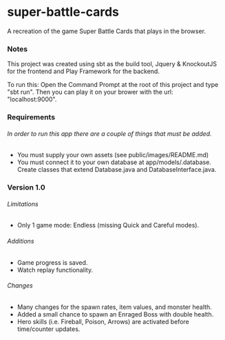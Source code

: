 # super-battle-cards
A recreation of the game Super Battle Cards that plays in the browser.

### Notes
This project was created using sbt as the build tool, Jquery & KnockoutJS for the frontend and Play Framework for the backend.

To run this: Open the Command Prompt at the root of this project and type "sbt run". Then you can play it on your brower with the url: "localhost:9000".

### Requirements
###### In order to run this app there are a couple of things that must be added.
 - You must supply your own assets (see public/images/README.md)
 - You must connect it to your own database at app/models/.database. Create classes that extend Database.java and DatabaseInterface.java.

### Version 1.0
###### Limitations
 - Only 1 game mode: Endless (missing Quick and Careful modes).
###### Additions
 - Game progress is saved.
 - Watch replay functionality.
###### Changes
 - Many changes for the spawn rates, item values, and monster health.
 - Added a small chance to spawn an Enraged Boss with double health.
 - Hero skills (i.e. Fireball, Poison, Arrows) are activated before time/counter updates.
